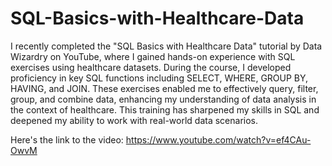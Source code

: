 # SQL-Basics-with-Healthcare-Data

I recently completed the "SQL Basics with Healthcare Data" tutorial by Data Wizardry on YouTube, where I gained hands-on experience with SQL exercises using healthcare datasets. During the course, I developed proficiency in key SQL functions including SELECT, WHERE, GROUP BY, HAVING, and JOIN. These exercises enabled me to effectively query, filter, group, and combine data, enhancing my understanding of data analysis in the context of healthcare. This training has sharpened my skills in SQL and deepened my ability to work with real-world data scenarios.

Here's the link to the video: https://www.youtube.com/watch?v=ef4CAu-OwvM
